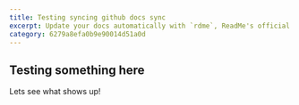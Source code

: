 ```yaml
---
title: Testing syncing github docs sync
excerpt: Update your docs automatically with `rdme`, ReadMe's official CLI and GitHub Action!
category: 6279a8efa0b9e90014d51a0d
---
```


## Testing something here
Lets see what shows up! 